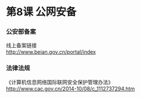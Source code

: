 # 第8课 公网安备

### 公安部备案

线上备案链接  
http://www.beian.gov.cn/portal/index

### 法律法规

《计算机信息网络国际联网安全保护管理办法》  
 http://www.cac.gov.cn/2014-10/08/c_1112737294.htm
    
